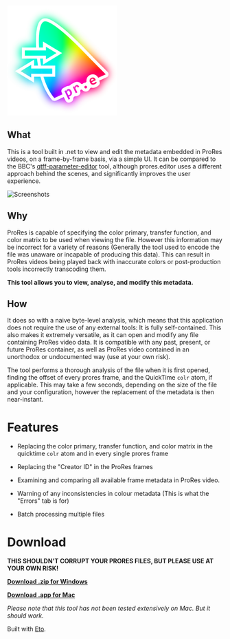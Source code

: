 <img src="/ProResMetadata/ProResMetadata/icon.png" width="256">

## What


This is a tool built in .net to view and edit the metadata embedded in ProRes videos, on a frame-by-frame basis, via a simple UI. It can be compared to the BBC's [qtff-parameter-editor](https://github.com/bbc/qtff-parameter-editor) tool, although prores.editor uses a different approach behind the scenes, and significantly improves the user experience.


![Screenshots](https://i.imgur.com/pa4ahVC.png)

## Why
ProRes is capable of specifying the color primary, transfer function, and color matrix to be used when viewing the file. However this information may be incorrect for a variety of reasons (Generally the tool used to encode the file was unaware or incapable of producing this data). This can result in ProRes videos being played back with inaccurate colors or post-production tools incorrectly transcoding them.

**This tool allows you to view, analyse, and modify this metadata.**


## How

It does so with a naive byte-level analysis, which means that this application does not require the use of any external tools: It is fully self-contained. This also makes it extremely versatile, as it can open and modify any file containing ProRes video data. It is compatible with any past, present, or future ProRes container, as well as ProRes video contained in an unorthodox or undocumented way (use at your own risk). 

The tool performs a thorough analysis of the file when it is first opened, finding the offset of every prores frame, and the QuickTime `colr` atom, if applicable. This may take a few seconds, depending on the size of the file and your configuration, however the replacement of the metadata is then near-instant.

# Features

* Replacing the color primary, transfer function, and color matrix in the quicktime `colr` atom and in every single prores frame

* Replacing the "Creator ID" in the ProRes frames

* Examining and comparing all available frame metadata in ProRes video.

* Warning of any inconsistencies in colour metadata (This is what the "Errors" tab is for)

* Batch processing multiple files


# Download

**THIS SHOULDN'T CORRUPT YOUR PRORES FILES, BUT PLEASE USE AT YOUR OWN RISK!**

**[Download .zip for Windows](https://github.com/piersdeseilligny/prores.editor/releases/download/v1.0/Windows.zip)**

**[Download .app for Mac](https://github.com/piersdeseilligny/prores.editor/releases/download/v1.0/Mac.zip)**

*Please note that this tool has not been tested extensively on Mac. But it should work.*

Built with [Eto](https://github.com/picoe/Eto).
